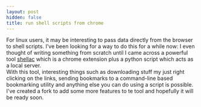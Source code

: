 ```yaml
---
layout: post
hidden: false
title: run shell scripts from chrome
---
```

For linux users, it may be interesting to pass data directly from the browser to shell scripts. I've been looking for a way to do
this for a while now: I even thought of writing something from scratch until I came across a powerful tool [shellac](https://github.com/acg/shellac)
which is a chrome extension plus a python script which acts as a local server.  
With this tool, interesting things such as downloading stuff my just right clicking on the links, sending bookmarks to a command-line based bookmarking 
utility and anything else you can do using a script is possible.  
I've created a fork to add some more features to te tool and hopefully it will be ready soon.
